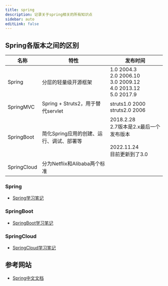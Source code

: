 ```yaml
---
title: spring
description: 记录关于spring相关的所有知识点
sidebar: auto
editLink: false
---
```

## Spring各版本之间的区别

| 名称 | 特性 | 发布时间 |
| --- | --- | --- |
| Spring | 分层的轻量级开源框架 | 1.0 2004.3 <br> 2.0 2006.10 <br> 3.0 2009.12<br>4.0 2013.12 <br>5.0 2017.9|
| SpringMVC | Spring + Struts2，用于替代servlet |struts1.0 2000 <br> struts2.0 2006 |
| SpringBoot | 简化Spring应用的创建、运行、调试、部署等 | 2018.2.28<br>2.7版本是2.x最后一个发布版本<br><br>2022.11.24<br>目前更新到了3.0 |
| SpringCloud | 分为Netflix和Alibaba两个标准||

### Spring
- [Spring学习笔记](./Spring/README.md)
### SpringBoot
- [SpringBoot学习笔记](./SpringBoot/README.md)
### SpringCloud
- [SpringCloud学习笔记](./SpringCloud/README.md)
## 参考网站
- [Spring中文文档](https://springdoc.cn/)